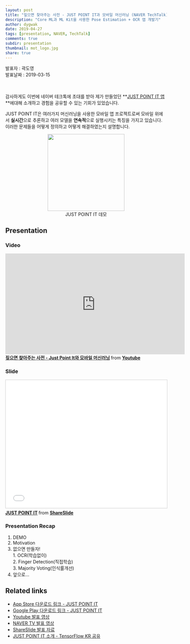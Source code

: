 ```yaml
---
layout: post
title: "짚으면 찾아주는 사전 - JUST POINT IT과 모바일 머신러닝 (NAVER TechTalk)"
description: "Core ML과 ML Kit을 사용한 Pose Estimation + OCR 앱 개발기"
author: dygwak
date: 2019-04-27
tags: [presentation, NAVER, TechTalk]
comments: true
subdir: presentation
thumbnail: mot_logo.jpg
share: true
---
```

발표자 : 곽도영<br>
발표날짜 : 2019-03-15

<br><br>
감사하게도 이번에 네이버 테크톡에 초대를 받아 제가 만들었던 **[JUST POINT IT 앱](https://itunes.apple.com/app/id1438598958)**에대해 소개하고 경험을 공유할 수 있는 기회가 있었습니다.

JUST POINT IT은 여러가지 머신러닝을 사용한 모바일 앱 프로젝트로써 모바일 위에서 **실시간**으로 추론하고 여러 모델을 **연속적**으로 실행시키는 특징을 가지고 있습니다. 이러한 문제들을 어떻게 정의하고 어떻게 해결하였는지 설명합니다.

<img style="width:240px; display: block; margin-left: auto; margin-right: auto;" src="/assets/images/navertechtalk-justpointit/justpointit-demo2-4-3.gif">
<div style="text-align:center;">JUST POINT IT 데모</div>

## Presentation

### Video
<iframe width="560" height="315" src="https://www.youtube.com/embed/Jq5L_5bRBR0" frameborder="0" allow="accelerometer; autoplay; encrypted-media; gyroscope; picture-in-picture" allowfullscreen></iframe>
<div style="margin-bottom:5px"> <strong> <a href="https://youtu.be/Jq5L_5bRBR0" title="Just point it" target="_blank">짚으면 찾아주는 사전 - Just Point It와 모바일 머신러닝</a> </strong> from <strong><a href="https://www.youtube.com/channel/UCNrehnUq7Il-J7HQxrzp7CA" target="_blank">Youtube</a></strong>
</div>

### Slide
<iframe src="//www.slideshare.net/slideshow/embed_code/key/d6VZJLKmHLOJtC" width="560" height="400" frameborder="0" marginwidth="0" marginheight="0" scrolling="no" style="border:1px solid #CCC; border-width:1px; margin-bottom:5px; max-width: 100%;" allowfullscreen> </iframe>
<div style="margin-bottom:5px"> <strong> <a href="//www.slideshare.net/NaverEngineering/just-point-it" title="Just point it" target="_blank">JUST POINT IT</a> </strong> from <strong><a href="https://www.slideshare.net/NaverEngineering" target="_blank">ShareSlide</a></strong>
</div>

### Presentation Recap
1. DEMO
2. Motivation
3. 없으면 만들자!<br>1. OCR(학습없이)<br>2. Finger Detection(직접학습)<br>3. Majority Voting(인식률개선)
4. 앞으로...

## Related links
- [App Store 다운로드 링크 - JUST POINT IT](https://itunes.apple.com/app/id1438598958)
- [Google Play 다운로드 링크 - JUST POINT IT](https://play.google.com/store/apps/details?id=jeongari.com.just_point_it)
- [Youtube 발표 영상](https://youtu.be/Jq5L_5bRBR0)
- [NAVER TV 발표 영상](https://tv.naver.com/v/6001189)
- [ShareSlide 발표 자료](https://www.slideshare.net/NaverEngineering/just-point-it)
- [JUST POINT IT 소개 - TensorFlow KR 공유](https://www.facebook.com/groups/TensorFlowKR/permalink/842354062772320/)
